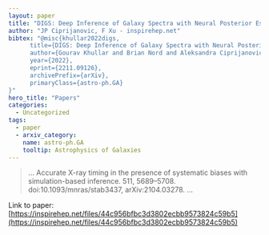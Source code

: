```yaml
---
layout: paper
title: "DIGS: Deep Inference of Galaxy Spectra with Neural Posterior Estimation"
author: "JP Ciprijanovic, F Xu - inspirehep.net"
bibtex: "@misc{khullar2022digs,
      title={DIGS: Deep Inference of Galaxy Spectra with Neural Posterior Estimation},
      author={Gourav Khullar and Brian Nord and Aleksandra Ciprijanovic and Jason Poh and Fei Xu},
      year={2022},
      eprint={2211.09126},
      archivePrefix={arXiv},
      primaryClass={astro-ph.GA}
}"
hero_title: "Papers"
categories:
  - Uncategorized
tags:
  - paper
  - arxiv_category:
    name: astro-ph.GA
    tooltip: Astrophysics of Galaxies
---
```

>… Accurate X-ray timing in the presence of systematic biases with simulation-based inference. 511, 5689–5708. doi:10.1093/mnras/stab3437, arXiv:2104.03278. …

Link to paper: [https://inspirehep.net/files/44c956bfbc3d3802ecbb9573824c59b5](https://inspirehep.net/files/44c956bfbc3d3802ecbb9573824c59b5)
